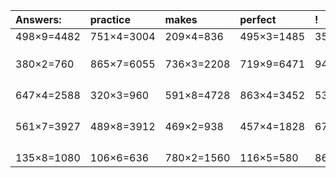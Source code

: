 | Answers: | practice | makes | perfect | ! |
| :--- | :--- | :--- | :--- | :--- |
| 498×9=4482 | 751×4=3004 | 209×4=836 | 495×3=1485 | 356×6=2136 | 
|   |   |   |   |   | 
|   |   |   |   |   | 
|   |   |   |   |   | 
| 380×2=760 | 865×7=6055 | 736×3=2208 | 719×9=6471 | 948×4=3792 | 
|   |   |   |   |   | 
|   |   |   |   |   | 
|   |   |   |   |   | 
|   |   |   |   |   | 
| 647×4=2588 | 320×3=960 | 591×8=4728 | 863×4=3452 | 535×8=4280 | 
|   |   |   |   |   | 
|   |   |   |   |   | 
|   |   |   |   |   | 
|   |   |   |   |   | 
| 561×7=3927 | 489×8=3912 | 469×2=938 | 457×4=1828 | 670×2=1340 | 
|   |   |   |   |   | 
|   |   |   |   |   | 
|   |   |   |   |   | 
|   |   |   |   |   | 
| 135×8=1080 | 106×6=636 | 780×2=1560 | 116×5=580 | 863×2=1726 | 

